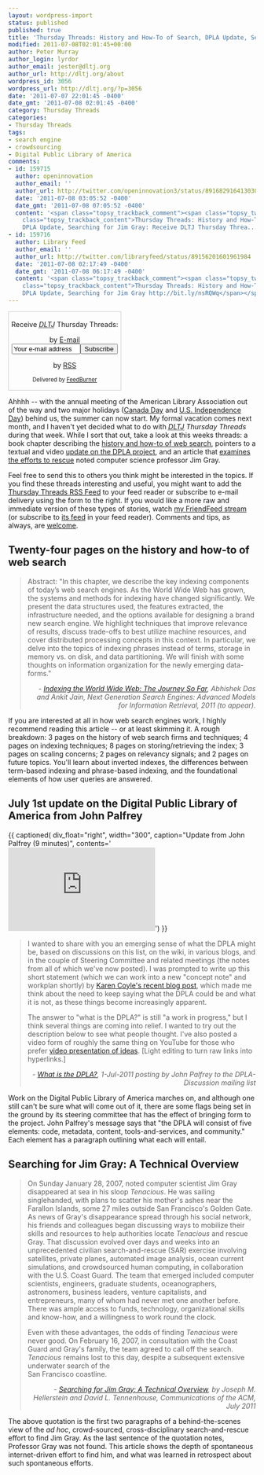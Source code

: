 ```yaml
---
layout: wordpress-import
status: published
published: true
title: 'Thursday Threads: History and How-To of Search, DPLA Update, Searching for Jim Gray'
modified: 2011-07-08T02:01:45+00:00
author: Peter Murray
author_login: lyrdor
author_email: jester@dltj.org
author_url: http://dltj.org/about
wordpress_id: 3056
wordpress_url: http://dltj.org/?p=3056
date: '2011-07-07 22:01:45 -0400'
date_gmt: '2011-07-08 02:01:45 -0400'
category: Thursday Threads
categories:
- Thursday Threads
tags:
- search engine
- crowdsourcing
- Digital Public Library of America
comments:
- id: 159715
  author: openinnovation
  author_email: ''
  author_url: http://twitter.com/openinnovation3/status/89168291641303040
  date: '2011-07-08 03:05:52 -0400'
  date_gmt: '2011-07-08 07:05:52 -0400'
  content: '<span class="topsy_trackback_comment"><span class="topsy_twitter_username"><span
    class="topsy_trackback_content">Thursday Threads: History and How-To of Search,
    DPLA Update, Searching for Jim Gray: Receive DLTJ Thursday Threa... http://bit.ly/nGjzfY</span></span>'
- id: 159716
  author: Library Feed
  author_email: ''
  author_url: http://twitter.com/libraryfeed/status/89156201601961984
  date: '2011-07-08 02:17:49 -0400'
  date_gmt: '2011-07-08 06:17:49 -0400'
  content: '<span class="topsy_trackback_comment"><span class="topsy_twitter_username"><span
    class="topsy_trackback_content">Thursday Threads: History and How-To of Search,
    DPLA Update, Searching for Jim Gray http://bit.ly/nsRQWq</span></span>'
---
```

<div id="feedburner-thursday-threads-email-2011w27" class="wp-caption alignright noprint noFrontPage" style="width: 230px;">
<form style="border: 1px solid rgb(204, 204, 204); padding: 3px; margin: 0pt; text-align: center;" action="http://feedburner.google.com/fb/a/mailverify" method="post" target="popupwindow" onsubmit="window.open('http://feedburner.google.com/fb/a/mailverify?uri=thursday-threads', 'popupwindow', 'scrollbars=yes,width=550,height=520');return true">
<p>Receive <i><acronym title="Disruptive Library Technology Jester">DLTJ</acronym></i> Thursday Threads:</p>
<p>by&nbsp;<a href="http://feedburner.google.com/fb/a/mailverify?uri=thursday-threads&amp;loc=en_US" title="D.L.T.J. Thursday Threads Email Subscription">E-mail</a><br /><input style="width: 140px;" name="email" value="Your e-mail address" onfocus="if (this.defaultValue==this.value) this.value = ''" type="text"/><input value="thursday-threads" name="uri" type="hidden"/><input name="loc" value="en_US" type="hidden"/><input value="Subscribe" type="submit"/></p>
<p>by&nbsp;<a href="http://feeds.dltj.org/thursday-threads/" title="D.L.T.J. Thursday Threads RSS Feed">RSS</a></p>
<p style="font-size: 80%;">Delivered by <a href="http://feedburner.google.com" target="_blank" title="Google Feedburner Service">FeedBurner</a></p>
</form>
</div>
<p>Ahhhh -- with the annual meeting of the American Library Association out of the way and two major holidays (<a href="http://en.wikipedia.org/wiki/Canada_Day" title="Canada Day | Wikipedia">Canada Day</a> and <a href="http://en.wikipedia.org/wiki/Independence_Day_%28United_States%29" title="Independence Day (United States) | Wikipedia">U.S. Independence Day</a>) behind us, the summer can now start.  My formal vacation comes next month, and I haven't yet decided what to do with <i><acronym title="Disruptive Library Technology Jester">DLTJ</acronym> Thursday Threads</i> during that week.  While I sort that out, take a look at this weeks threads:  a book chapter describing the <a href="#p3056-web-search">history and how-to of web search</a>, pointers to a textual and video <a href="#p3056-dpla">update on the DPLA project</a>, and an article that <a href="#p3056-jim-gray">examines the efforts to rescue</a> noted computer science professor Jim Gray.</p>
<p>Feel free to send this to others you think might be interested in the topics.  If you find these threads interesting and useful, you might want to add the <a href="http://feeds.dltj.org/thursday-threads/" title="RSS Feed for DLTJ Thursday Threads">Thursday Threads RSS Feed</a> to your feed reader or subscribe to e-mail delivery using the form to the right.  If you would like a more raw and immediate version of these types of stories, watch <a href="http://friendfeed.com/dltj" title="Peter Murray - FriendFeed">my FriendFeed stream</a> (or subscribe to <a href="http://friendfeed.com/dltj?format=atom" title="Atom feed for Peter Murray's FriendFeed account">its feed</a> in your feed reader).  Comments and tips, as always, are <a href="/contact">welcome</a>.</p>
<h2 id="p3056-web-indexing">Twenty-four pages on the history and how-to of web search</h2>
<blockquote><p>Abstract: "In this chapter, we describe the key indexing components of today&rsquo;s web search engines. As the World Wide Web has grown, the systems and methods for indexing have changed significantly. We present the data structures used, the features extracted, the infrastructure needed, and the options available for designing a brand new search engine. We highlight techniques that improve relevance of results, discuss trade-offs to best utilize machine resources, and cover distributed processing concepts in this context. In particular, we delve into the topics of indexing phrases instead of terms, storage in memory vs. on disk, and data partitioning. We will finish with some thoughts on information organization for the newly emerging data-forms."
<div style="text-align: right; width: 100%;"><cite>- <a href="http://research.google.com/pubs/pub37043.html" title="Indexing the World Wide Web: The Journey So Far">Indexing the World Wide Web: The Journey So Far</a>, Abhishek Das and Ankit Jain, Next Generation Search Engines: Advanced Models for Information Retrieval, 2011 (to appear).</cite></div>
</blockquote>
<p>If you are interested at all in how web search engines work, I highly recommend reading this article -- or at least skimming it. A rough breakdown: 3 pages on the history of web search firms and techniques; 4 pages on indexing techniques; 8 pages on storing/retrieving the index; 3 pages on scaling concerns; 2 pages on relevancy signals; and 2 pages on future topics.  You'll learn about inverted indexes, the differences between term-based indexing and phrase-based indexing, and the foundational elements of how user queries are answered.</p>
<h2 id="p3056-dpla">July 1st update on the Digital Public Library of America from John Palfrey</h2>
{{ captioned(
    div_float="right",
    width="300",
    caption="Update from John Palfrey (9 minutes)",
    contents='<iframe width="299" height="170" src="http://www.youtube.com/embed/PWrgjRYwTsk?rel=0" frameborder="0" allowfullscreen></iframe>') }}
<blockquote><p>I wanted to share with you an emerging sense of what the DPLA might be, based on discussions on this list, on the wiki, in various blogs, and in the couple of Steering Committee and related meetings (the notes from all of which we've now posted).  I was prompted to write up this short statement (which we can work into a new "concept note" and workplan shortly) by <a href="http://kcoyle.blogspot.com/2011/05/dystopias.html" title="Coyle's InFormation: Dystopias">Karen Coyle's recent blog post</a>, which made me think about the need to keep saying what the DPLA could be and what it is not, as these things become increasingly apparent.  </p>
<p>The answer to "what is the DPLA?" is still "a work in progress," but I think several things are coming into relief.  I wanted to try out the description below to see what people thought.  I've also posted a video form of roughly the same thing on YouTube for those who prefer <a href="http://www.youtube.com/watch?v=PWrgjRYwTsk" title="YouTube<br />
        - &amp;#x202a;June update from John Palfrey on The Digital Public Library of America&amp;#x202c;&amp;rlm;">video presentation of ideas</a>. [Light editing to turn raw links into hyperlinks.]
<div style="text-align: right; width: 100%;"><cite>- <a href="https://cyber.law.harvard.edu/lists/arc/dpla-discussion/2011-07/msg00001.html" title="What is the DPLA? | dpla-discussion mailing list">What is the DPLA?</a>, 1-Jul-2011 posting by John Palfrey to the DPLA-Discussion mailing list</cite></div>
</blockquote>
<p>Work on the Digital Public Library of America marches on, and although one still can't be sure what will come out of it, there are some flags being set in the ground by its steering committee that has the effect of bringing form to the project.  John Palfrey's message says that "the DPLA will consist of five elements: code, metadata, content, tools-and-services, and community."  Each element has a paragraph outlining what each will entail.</p>
<h2 id="p3056-jim-gray">Searching for Jim Gray: A Technical Overview</h2>
<blockquote><p>On Sunday January 28, 2007, noted computer scientist Jim Gray disappeared at sea in his sloop <i>Tenacious</i>. He was sailing singlehanded, with plans to scatter his mother's ashes near the Farallon Islands, some 27 miles outside San Francisco's Golden Gate. As news of Gray's disappearance spread through his social network, his friends and colleagues began discussing ways to mobilize their skills and resources to help authorities locate <i>Tenacious</i> and rescue Gray. That discussion evolved over days and weeks into an unprecedented civilian search-and-rescue (SAR) exercise involving satellites, private planes, automated image analysis, ocean current simulations, and crowdsourced human computing, in collaboration with the U.S. Coast Guard. The team that emerged included computer scientists, engineers, graduate students, oceanographers, astronomers, business leaders, venture capitalists, and entrepreneurs, many of whom had never met one another before. There was ample access to funds, technology, organizational skills and know-how, and a willingness to work round the clock.</p>
<p>Even with these advantages, the odds of finding <i>Tenacious</i> were never good. On February 16, 2007, in consultation with the Coast Guard and Gray's family, the team agreed to call off the search. <i>Tenacious</i> remains lost to this day, despite a subsequent extensive underwater search of the<br />
San Francisco coastline.</p>
<div style="text-align: right; width: 100%;"><cite>- <a href="http://cacm.acm.org/magazines/2011/7/109892-searching-for-jim-gray/fulltext" title="Searching for Jim Gray: A Technical Overview | July 2011 | Communications of the ACM">Searching for Jim Gray: A Technical Overview</a>, by Joseph M. Hellerstein and David L. Tennenhouse, Communications of the ACM, July 2011</cite></div>
</blockquote>
<p>The above quotation is the first two paragraphs of a behind-the-scenes view of the <i>ad hoc</i>, crowd-sourced, cross-disciplinary search-and-rescue effort to find Jim Gray.  As the last sentence of the quotation notes, Professor Gray was not found.  This article shows the depth of spontaneous internet-driven effort to find him, and what was learned in retrospect about such spontaneous efforts.</p>
